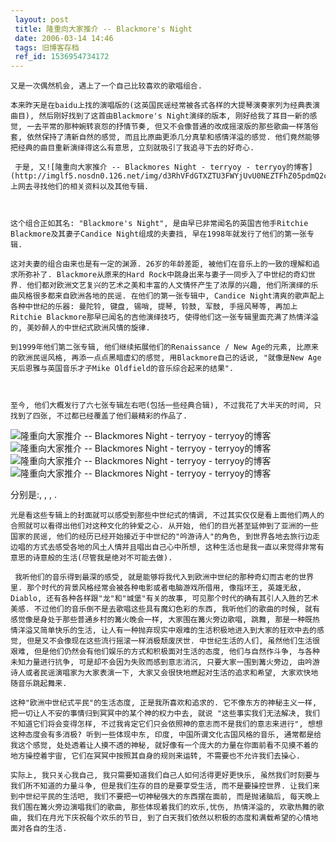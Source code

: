 ```yaml
---
 layout: post
 title: 隆重向大家推介 -- Blackmore's Night
 date: 2006-03-14 14:46
 tags: 旧博客存档
 ref_id: 1536954734172
---
```

    又是一次偶然机会, 遇上了一个自己比较喜欢的歌唱组合.

    本来昨天是在baidu上找的演唱版的(这英国民谣经常被各式各样的大提琴演奏家列为经典表演曲目), 然后刚好找到了这首由Blackmore's Night演绎的版本, 刚好给我了耳目一新的感觉, 一去平常的那种婉转哀怨的抒情节奏, 但又不会像普通的改成摇滚版的那些歌曲一样落俗套, 依然保持了清新自然的感觉, 而且比原曲更添几分真挚和感情洋溢的感觉. 他们竟然能够把经典的曲目重新演绎得这么有意思, 立刻就吸引了我追寻下去的好奇心.

     于是, 又![隆重向大家推介 -- Blackmores Night - terryoy - terryoy的博客](http://imglf5.nosdn0.126.net/img/d3RhVFdGTXZTU3FWYjUvU0NEZTFhZ05pdmQ2ckYwS3dwM0hjSVphK0NxVWt5ZjNUV0RpTXZnPT0.jpg)上网去寻找他们的相关资料以及其他专辑.



    这个组合正如其名: "Blackmore's Night", 是由早已非常闻名的英国吉他手Ritchie Blackmore及其妻子Candice Night组成的夫妻挡, 早在1998年就发行了他们的第一张专辑.

    这对夫妻的组合由来也是有一定的渊源. 26岁的年龄差距, 被他们在音乐上的一致的理解和追求所弥补了. Blackmore从原来的Hard Rock中跳身出来与妻子一同步入了中世纪的奇幻世界. 他们都对欧洲文艺复兴的艺术之美和丰富的人文情怀产生了浓厚的兴趣, 他们所演绎的乐曲风格很多都来自欧洲各地的民谣. 在他们的第一张专辑中, Candice Night清爽的歌声配上各种中世纪的乐器: 曼陀铃, 键盘, 锡哨, 提琴, 铃鼓, 军鼓, 手摇风琴等, 再加上Ritchie Blackmore那早已闻名的吉他演绎技巧, 使得他们这一张专辑里面充满了热情洋溢的, 美妙醉人的中世纪式欧洲风情的旋律.

    到1999年他们第二张专辑, 他们继续拓展他们的Renaissance / New Age的元素, 比原来的欧洲民谣风格, 再添一点点黑暗虚幻的感觉, 用Blackmore自己的话说, "就像是New Age天后恩雅与英国音乐才子Mike Oldfield的音乐综合起来的结果".



    至今, 他们大概发行了六七张专辑左右吧(包括一些经典合辑), 不过我花了大半天的时间, 只找到了四张, 不过都已经覆盖了他们最精彩的作品了. 

 ![隆重向大家推介 -- Blackmores Night - terryoy -
terryoy的博客](http://imglf3.nosdn0.126.net/img/d3RhVFdGTXZTU3FWYjUvU0NEZTFhdnRld1g1NmlpSndSakNOOFo5djZVbzZPR3pYalpTS0FRPT0.jpg)
![隆重向大家推介 -- Blackmores Night - terryoy -
terryoy的博客](http://imglf5.nosdn0.126.net/img/d3RhVFdGTXZTU3FWYjUvU0NEZTFhZzhha0ZTUWpRM0lFYjVwWXZreTN2b2pBTExCOG5sWUVRPT0.jpg)
![隆重向大家推介 -- Blackmores Night - terryoy -
terryoy的博客](http://imglf6.nosdn0.126.net/img/d3RhVFdGTXZTU3FWYjUvU0NEZTFhbXEvcDdIZkRYcktjeTI4UzIzVkYxYUc3NnVoYWErOU1BPT0.jpg)
![隆重向大家推介 -- Blackmores Night - terryoy -
terryoy的博客](http://imglf6.nosdn0.126.net/img/d3RhVFdGTXZTU3FWYjUvU0NEZTFhZytieHFHa1FjcG1Vb3lwUmF1TXkzMC93SDBoSHhWUktRPT0.gif)

分别是:, , , .



    光是看这些专辑上的封面就可以感受到那些中世纪式的情调, 不过其实仅仅是看上面他们两人的合照就可以看得出他们对这种文化的钟爱之心. 从开始, 他们的目光甚至延伸到了亚洲的一些国家的民谣, 他们的经历已经开始接近于中世纪的"吟游诗人"的角色, 到世界各地去旅行边走边唱的方式去感受各地的风土人情并且唱出自己心中所想, 这种生活也是我一直以来觉得非常有意思的诗意般的生活(尽管我是绝对不可能去做).

     我听他们的音乐得到最深的感受, 就是能够将我代入到欧洲中世纪的那种奇幻而古老的世界里. 那个时代的背景风格经常会被各种电影或者电脑游戏所借用, 像指环王, 英雄无敌, Diablo, 还有各种各样跟"龙"和"城堡"有关的故事, 可见那个时代的确有其引人入胜的艺术美感. 不过他们的音乐倒不是去歌唱这些具有魔幻色彩的东西, 我听他们的歌曲的时候, 就有感觉像是身处于那些普通乡村的篝火晚会一样, 大家围在篝火旁边歌唱, 跳舞, 那是一种既热情洋溢又简单快乐的生活, 让人有一种抛弃现实中艰难的生活积极地进入到大家的狂欢中去的感觉, 但是又不会像现在这些流行摇滚一样消极颓废厌世. 中世纪生活的人们, 虽然他们生活很艰难, 但是他们仍然会有他们娱乐的方式和积极面对生活的态度, 他们与自然作斗争, 与各种未知力量进行抗争, 可是却不会因为失败而感到意志消沉, 只要大家一围到篝火旁边, 由吟游诗人或者民谣演唱家为大家表演一下, 大家又会很快地燃起对生活的追求和希望, 大家欢快地随音乐跳起舞来.

    这种"欧洲中世纪式平民"的生活态度, 正是我所喜欢和追求的. 它不像东方的神秘主义一样, 把一切让人不安的事情归到冥冥中的某个神的权力中去, 就说 "这些事实我们无法解决, 我们不知道它们将会变得怎样, 不过我肯定它们只会依照神的意志而不是我们的意志来进行", 想想这种态度会有多消极? 听到一些体现中东, 印度, 中国所谓文化古国风格的音乐, 通常都是给我这个感觉, 处处透着让人摸不透的神秘, 就好像有一个庞大的力量在你面前看不见摸不着的地方操控着宇宙, 它们在冥冥中按照其自身的规则来运转, 不需要也不允许我们去操心. 

    实际上, 我只关心我自己, 我只需要知道我们自己人如何活得更好更快乐, 虽然我们时刻要与我们所不知道的力量斗争, 但是我们生存的目的是要享受生活, 而不是要操控世界. 让我们来到中世纪平民的生活吧, 我们不要把一切神秘强大的东西摆在面前, 而是抛诸脑后, 每天晚上我们围在篝火旁边演唱我们的歌曲, 那些体现着我们的欢乐,忧伤, 热情洋溢的, 欢歌热舞的歌曲, 我们在月光下庆祝每个欢乐的节日, 到了白天我们依然以积极的态度和满载希望的心情地面对各自的生活.

